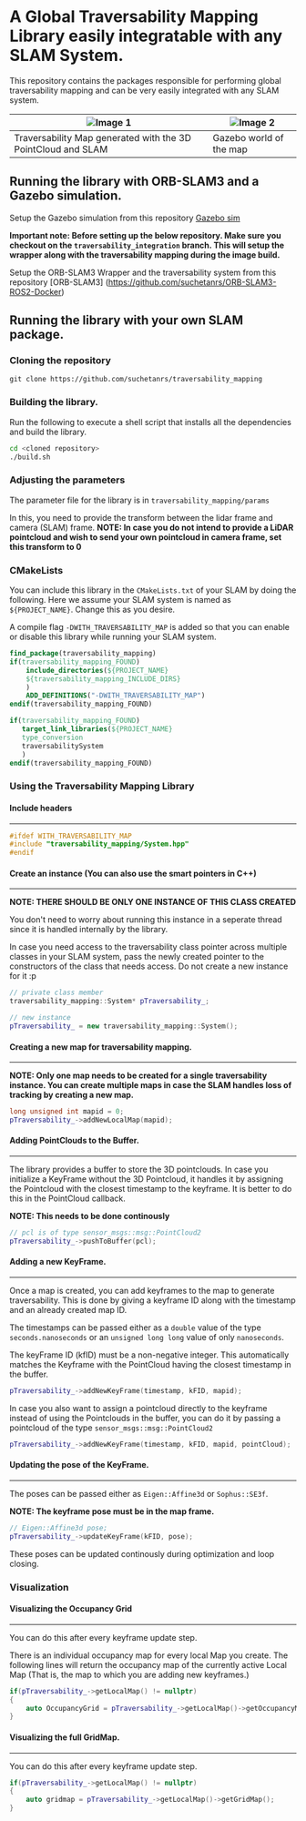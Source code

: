 # A Global Traversability Mapping Library easily integratable with any SLAM System.

This repository contains the packages responsible for performing global traversability mapping and can be very easily integrated with any SLAM system.

| ![Image 1](images/traversability_map.gif) | ![Image 2](images/gazebo.gif) |
|-------------------------|-------------------------|
| Traversability Map generated with the 3D PointCloud and SLAM | Gazebo world of the map|

## Running the library with ORB-SLAM3 and a Gazebo simulation.

Setup the Gazebo simulation from this repository [Gazebo sim](https://github.com/suchetanrs/scout-husky-gazebo-ros2)

**Important note: Before setting up the below repository. Make sure you checkout on the ```traversability_integration``` branch. This will setup the wrapper along with the traversability mapping during the image build.**

Setup the ORB-SLAM3 Wrapper and the traversability system from this repository [ORB-SLAM3] (https://github.com/suchetanrs/ORB-SLAM3-ROS2-Docker)

## Running the library with your own SLAM package.
### Cloning the repository

```git clone https://github.com/suchetanrs/traversability_mapping```

### Building the library.

Run the following to execute a shell script that installs all the dependencies and build the library.
```bash
cd <cloned repository>
./build.sh
```

### Adjusting the parameters
The parameter file for the library is in ```traversability_mapping/params```

In this, you need to provide the transform between the lidar frame and camera (SLAM) frame.
**NOTE: In case you do not intend to provide a LiDAR pointcloud and wish to send your own pointcloud in camera frame, set this transform to 0**

### CMakeLists
You can include this library in the ```CMakeLists.txt``` of your SLAM by doing the following.
Here we assume your SLAM system is named as ```${PROJECT_NAME}```. Change this as you desire.

A compile flag ```-DWITH_TRAVERSABILITY_MAP``` is added so that you can enable or disable this library while running your SLAM system.

```cmake
find_package(traversability_mapping)
if(traversability_mapping_FOUND)
    include_directories(${PROJECT_NAME}
    ${traversability_mapping_INCLUDE_DIRS}
    )
    ADD_DEFINITIONS("-DWITH_TRAVERSABILITY_MAP")
endif(traversability_mapping_FOUND)

if(traversability_mapping_FOUND)
   target_link_libraries(${PROJECT_NAME}
   type_conversion
   traversabilitySystem
   )
endif(traversability_mapping_FOUND)
```

### Using the Traversability Mapping Library
#### Include headers
-----------------------------
```c++
#ifdef WITH_TRAVERSABILITY_MAP
#include "traversability_mapping/System.hpp"
#endif
```

#### Create an instance (You can also use the smart pointers in C++)
-----------------------------
**NOTE: THERE SHOULD BE ONLY ONE INSTANCE OF THIS CLASS CREATED**

You don't need to worry about running this instance in a seperate thread since it is handled internally by the library.

In case you need access to the traversability class pointer across multiple classes in your SLAM system, pass the newly created pointer to the constructors of the class that needs access. Do not create a new instance for it :p

```c++
// private class member
traversability_mapping::System* pTraversability_;

// new instance
pTraversability_ = new traversability_mapping::System();
```

#### Creating a new map for traversability mapping.
-----------------------------
**NOTE: Only one map needs to be created for a single traversability instance. You can create multiple maps in case the SLAM handles loss of tracking by creating a new map.**

```c++
long unsigned int mapid = 0;
pTraversability_->addNewLocalMap(mapid);
```

#### Adding PointClouds to the Buffer.
-----------------------------
The library provides a buffer to store the 3D pointclouds. In case you initialize a KeyFrame without the 3D Pointcloud, it handles it by assigning the Pointcloud with the closest timestamp to the keyframe.
It is better to do this in the PointCloud callback.

**NOTE: This needs to be done continously**

```c++
// pcl is of type sensor_msgs::msg::PointCloud2
pTraversability_->pushToBuffer(pcl); 
```

#### Adding a new KeyFrame.
-----------------------------
Once a map is created, you can add keyframes to the map to generate traversability. This is done by giving a keyframe ID along with the timestamp and an already created map ID.

The timestamps can be passed either as a ```double``` value of the type ```seconds.nanoseconds``` or an ```unsigned long long``` value of only ```nanoseconds```.

The keyFrame ID (kfID) must be a non-negative integer.
This automatically matches the Keyframe with the PointCloud having the closest timestamp in the buffer.
```c++
pTraversability_->addNewKeyFrame(timestamp, kFID, mapid);
```

In case you also want to assign a pointcloud directly to the keyframe instead of using the Pointclouds in the buffer, you can do it by passing a pointcloud of the type ```sensor_msgs::msg::PointCloud2```
```c++
pTraversability_->addNewKeyFrame(timestamp, kFID, mapid, pointCloud);
```

#### Updating the pose of the KeyFrame.
-----------------------------
The poses can be passed either as ```Eigen::Affine3d``` or ```Sophus::SE3f```.

**NOTE: The keyframe pose must be in the map frame.** 
```c++
// Eigen::Affine3d pose;
pTraversability_->updateKeyFrame(kFID, pose);
```
These poses can be updated continously during optimization and loop closing.


### Visualization
#### Visualizing the Occupancy Grid
-----------------------------
You can do this after every keyframe update step.

There is an individual occupancy map for every local Map you create. The following lines will return the occupancy map of the currently active Local Map (That is, the map to which you are adding new keyframes.)

```c++
if(pTraversability_->getLocalMap() != nullptr)
{
    auto OccupancyGrid = pTraversability_->getLocalMap()->getOccupancyMap();
}
```

#### Visualizing the full GridMap.
-----------------------------
You can do this after every keyframe update step.

```c++
if(pTraversability_->getLocalMap() != nullptr)
{
    auto gridmap = pTraversability_->getLocalMap()->getGridMap();
}
```
